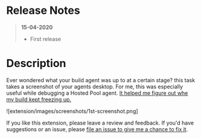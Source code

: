 # Release Notes
> **15-04-2020**
> - First release

# Description

Ever wondered what your build agent was up to at a certain stage? this task takes a screenshot of your agents desktop. For me, this was especially useful while debugging a Hosted Pool agent. [It helped me figure out whe my build kept freezing up.](https://jessehouwing.net/what-to-do-when-your-build-hangs-on-the-hosted-pool/)

![extension/images/screenshots/1st-screenshot.png]

If you like this extension, please leave a review and feedback. If you'd have suggestions or an issue, please [file an issue to give me a chance to fix it](https://github.com/jessehouwing/jessehouwing/azure-pipelines-agent-screenshot/issues).
